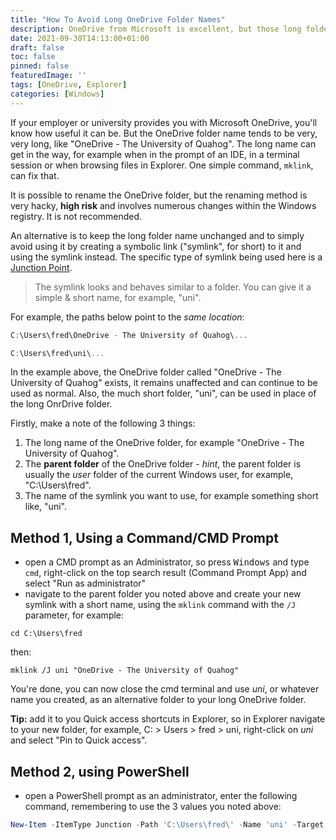 ```yaml
---
title: "How To Avoid Long OneDrive Folder Names"
description: OneDrive from Microsoft is excellent, but those long folder names get in the way.  
date: 2021-09-30T14:13:00+01:00
draft: false
toc: false
pinned: false
featuredImage: ''
tags: [OneDrive, Explorer]
categories: [Windows]
---
```


If your employer or university provides you with Microsoft OneDrive, you'll know how useful it can be. But the OneDrive folder name tends to be very, very long, like "OneDrive - The University of Quahog".  The long name can get in the way, for example when in the prompt of an IDE, in a terminal session or when browsing files in Explorer. One simple command, `mklink`, can fix that.

<!--more-->

It is possible to rename the OneDrive folder, but the renaming method is very hacky, **high risk** and involves numerous changes within the Windows registry.  It is not recommended.

An alternative is to keep the long folder name unchanged and to simply avoid using it by creating a symbolic link ("symlink", for short) to it and using the symlink instead.  The specific type of symlink being used here is a [Junction Point](https://docs.microsoft.com/en-gb/windows/win32/fileio/symbolic-links).

> The symlink looks and behaves similar to a folder. You can give it a simple & short name, for example, "uni".

For example, the paths below point to the *same location*:

```Powershell
C:\Users\fred\OneDrive - The University of Quahog\...

C:\Users\fred\uni\...
```

In the example above, the OneDrive folder called "OneDrive - The University of Quahog" exists, it remains unaffected and can continue to be used as normal.  Also, the much short folder, "uni", can be used in place of the long OnrDrive folder.

Firstly, make a note of the following 3 things:
1. The long name of the OneDrive folder, for example "OneDrive - The University of Quahog".
1. The **parent folder** of the OneDrive folder - *hint*, the parent folder is usually the *user* folder of the current Windows user, for example, "C:\Users\fred".
1. The name of the symlink you want to use, for example something short like, "uni".

## Method 1, Using a Command/CMD Prompt
- open a CMD prompt as an Administrator, so press <kbd>Windows</kbd> and type `cmd`, right-click on the top search result (Command Prompt App) and select "Run as administrator"
- navigate to the parent folder you noted above and create your new symlink with a short name, using the `mklink` command with the `/J` parameter, for example:

```Batchfile
cd C:\Users\fred
```

then:

```Batchfile
mklink /J uni "OneDrive - The University of Quahog"
```

You're done, you can now close the cmd terminal and use *uni*, or whatever name you created, as an alternative folder to your long OneDrive folder.

**Tip:** add it to you Quick access shortcuts in Explorer, so in Explorer navigate to your new folder, for example, C: > Users > fred > uni, right-click on *uni* and select "Pin to Quick access".

## Method 2, using PowerShell
- open a PowerShell prompt as an administrator, enter the following command, remembering to use the 3 values you noted above:

```Powershell
New-Item -ItemType Junction -Path 'C:\Users\fred\' -Name 'uni' -Target 'C:\Users\fred\OneDrive - The University of Quahog'
```
